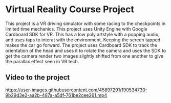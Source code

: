 # Virtual Reality Course Project

This project is a VR driving simulator with some racing to the checkpoints in limited time mechanics. This project uses Unity Engine with Google Cardboard SDK for VR.
This has a low poly artstyle with a popping audio, and uses taps to interat with the environment. Keeping the screen tapped makes the car go forward. The project uses Cardboard SDK to track the orientation of the head and uses it to rotate the camera and uses the SDK to get the camera render two images slightly shifted from one another to give the parallax effect seen in VR tech.

## Video to the project
https://user-images.githubusercontent.com/45897291/190534730-9b29d3e2-aa2b-487a-a5df-761be2cee261.mp4

